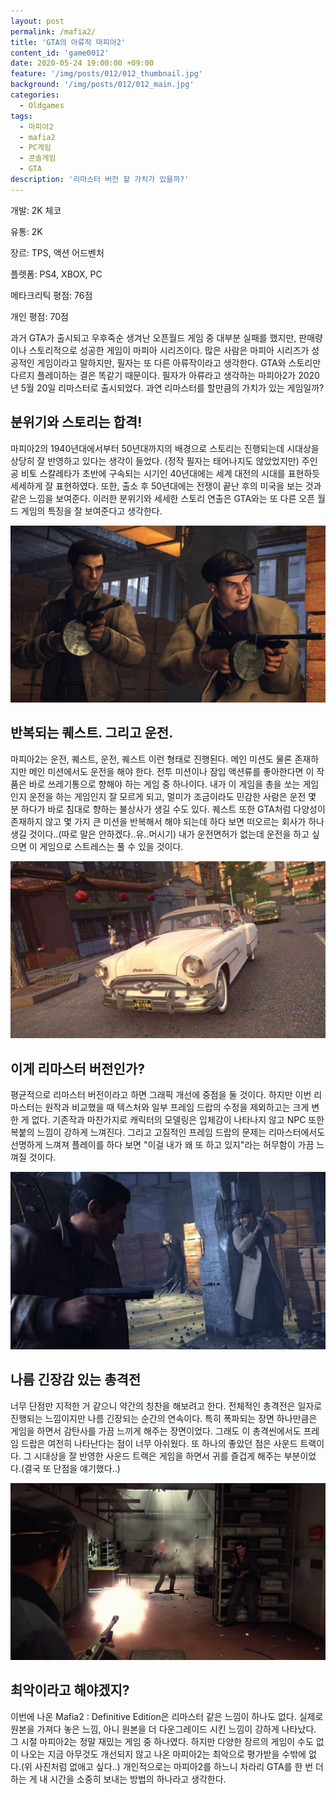```yaml
---
layout: post
permalink: /mafia2/
title: 'GTA의 아류작 마피아2'
content_id: 'game0012'
date: 2020-05-24 19:00:00 +09:00
feature: '/img/posts/012/012_thumbnail.jpg'
background: '/img/posts/012/012_main.jpg'
categories:
  - Oldgames
tags:
  - 마피아2
  - mafia2
  - PC게임
  - 콘솔게임
  - GTA
description: '리마스터 버전 할 가치가 있을까?'
---
```


개발: 2K 체코

유통: 2K

장르: TPS, 액션 어드벤처

플렛폼: PS4, XBOX, PC

메타크리틱 평점: 76점

개인 평점: 70점

과거 GTA가 출시되고 우후죽순 생겨난 오픈월드 게임 중 대부분 실패를 했지만, 판매량이나 스토리적으로 성공한 게임이 마피아 시리즈이다. 많은 사람은 마피아 시리즈가 성공적인 게임이라고 말하지만, 필자는 또 다른 아류작이라고 생각한다. GTA와 스토리만 다르지 플레이하는 결은 똑같기 때문이다. 필자가 아류라고 생각하는 마피아2가 2020년 5월 20일 리마스터로 출시되었다. 과연 리마스터를 할만큼의 가치가 있는 게임일까?

## 분위기와 스토리는 합격! ##

마피아2의 1940년대에서부터 50년대까지의 배경으로 스토리는 진행되는데 시대상을 상당히 잘 반영하고 있다는 생각이 들었다. (정작 필자는 태어나지도 않았었지만) 주인공 비토 스칼레타가 초반에 구속되는 시기인 40년대에는 세계 대전의 시대를 표현하듯 세세하게 잘 표현하였다. 또한, 출소 후 50년대에는 전쟁이 끝난 후의 미국을 보는 것과 같은 느낌을 보여준다. 이러한 분위기와 세세한 스토리 연출은 GTA와는 또 다른 오픈 월드 게임의 특징을 잘 보여준다고 생각한다.

![마피아2 게임 이미지](/img/posts/012/012_1.jpg)

## 반복되는 퀘스트. 그리고 운전. ##

마피아2는 운전, 퀘스트, 운전, 퀘스트 이런 형태로 진행된다. 메인 미션도 물론 존재하지만 메인 미션에서도 운전을 해야 한다. 전투 미션이나 잠입 액션류를 좋아한다면 이 작품은 바로 쓰레기통으로 향해야 하는 게임 중 하나이다. 내가 이 게임을 총을 쏘는 게임인지 운전을 하는 게임인지 잘 모르게 되고, 멀미가 조금이라도 민감한 사람은 운전 몇 분 하다가 바로 침대로 향하는 불상사가 생길 수도 있다. 퀘스트 또한 GTA처럼 다양성이 존재하지 않고 몇 가지 큰 미션을 반복해서 해야 되는데 하다 보면 떠오르는 회사가 하나 생길 것이다..(따로 말은 안하겠다..유..머시기) 내가 운전면허가 없는데 운전을 하고 싶으면 이 게임으로 스트레스는 풀 수 있을 것이다.

![마피아2 게임 이미지](/img/posts/012/012_2.jpg)

## 이게 리마스터 버전인가? ##

평균적으로 리마스터 버전이라고 하면 그래픽 개선에 중점을 둘 것이다. 하지만 이번 리마스터는 원작과 비교했을 때 텍스처와 일부 프레임 드랍의 수정을 제외하고는 크게 변한 게 없다. 기존작과 마찬가지로 캐릭터의 모델링은 입체감이 나타나지 않고 NPC 또한 복붙의 느낌이 강하게 느껴진다. 그리고 고질적인 프레임 드랍의 문제는 리마스터에서도 선명하게 느껴져 플레이를 하다 보면 "이걸 내가 왜 또 하고 있지"라는 허무함이 가끔 느껴질 것이다.

![마피아2 게임 이미지](/img/posts/012/012_3.jpg)

## 나름 긴장감 있는 총격전 ##

너무 단점만 지적한 거 같으니 약간의 칭찬을 해보려고 한다. 전체적인 총격전은 일자로 진행되는 느낌이지만 나름 긴장되는 순간의 연속이다. 특히 폭파되는 장면 하나만큼은 게임을 하면서 감탄사를 가끔 느끼게 해주는 장면이었다. 그래도 이 총격씬에서도 프레임 드랍은 여전히 나타난다는 점이 너무 아쉬웠다. 또 하나의 좋았던 점은 사운드 트랙이다. 그 시대상을 잘 반영한 사운드 트랙은 게임을 하면서 귀를 즐겁게 해주는 부분이었다.(결국 또 단점을 얘기했다..)

![마피아2 게임 이미지](/img/posts/012/012_4.jpg)

## 최악이라고 해야겠지? ##

이번에 나온 Mafia2 : Definitive Edition은 리마스터 같은 느낌이 하나도 없다. 실제로 원본을 가져다 놓은 느낌, 아니 원본을 더 다운그레이드 시킨 느낌이 강하게 나타났다. 그 시절 마피아2는 정말 재밌는 게임 중 하나였다. 하지만 다양한 장르의 게임이 수도 없이 나오는 지금 아무것도 개선되지 않고 나온 마피아2는 최악으로 평가받을 수밖에 없다.(위 사진처럼 없애고 싶다..) 개인적으로는 마피아2를 하느니 차라리 GTA를 한 번 더 하는 게 내 시간을 소중히 보내는 방법의 하나라고 생각한다.
